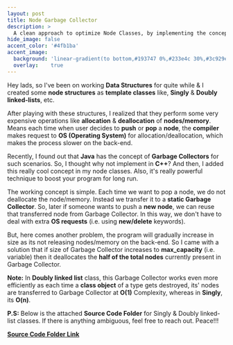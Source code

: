 ```yaml
---
layout: post
title: Node Garbage Collector
description: >
  A clean approach to optimize Node Classes, by implementing the concept of Garbage Collectors in C++.
hide_image: false
accent_color: '#4fb1ba'
accent_image:
  background: 'linear-gradient(to bottom,#193747 0%,#233e4c 30%,#3c929e 50%,#d5d5d4 70%,#cdccc8 100%)'
  overlay:    true
---
```


Hey lads, so I've been on working **Data Structures** for quite while & I created some **node structures** as **template classes** like, **Singly** & **Doubly linked-lists**, etc.

After playing with these structures, I realized that they perform some very expensive operations like **allocation** & **deallocation** of **nodes/memory**. Means each time when user decides to **push** or **pop** a **node**, the **compiler** makes request to **OS (Operating System)** for allocation/deallocation, which makes the process slower on the back-end.

Recently, I found out that **Java** has the concept of **Garbage Collectors** for such scenarios. So, I thought why not implement in **C++**? And then, I added this really cool concept in my node classes. Also, it's really powerful technique to boost your program for long run.

The working concept is simple. Each time we want to pop a node, we do not deallocate the node/memory. Instead we transfer it to a **static Garbage Collector**. So, later if someone wants to push a **new node**, we can reuse that transferred node from Garbage Collector. In this way, we don't have to deal with extra **OS requests** (i.e. using **new/delete** keywords).

But, here comes another problem, the program will gradually increase in size as its not releasing nodes/memory on the back-end. So I came with a solution that if size of Garbage Collector increases to **max_capacity** (i.e. variable) then it deallocates the **half of the total nodes** currently present in Garbage Collector.

**Note:** In **Doubly linked list** class, this Garbage Collector works even more efficiently as each time a **class object** of a type gets destroyed, its' nodes are transferred to Garbage Collector at **O(1)** Complexity, whereas in **Singly**, its **O(n)**.

**P.S:** Below is the attached **Source Code Folder** for Singly & Doubly linked-list classes. If there is anything ambiguous, feel free to reach out. Peace!!!

[**Source Code Folder Link**](https://github.com/HypertextAssassin0273/Data_Structures_in_Cpp/tree/main/Native_Data_Structures/Node_Structures)
